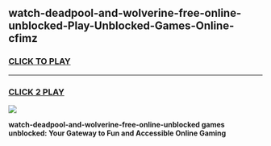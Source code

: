
## watch-deadpool-and-wolverine-free-online-unblocked-Play-Unblocked-Games-Online-cfimz
<h3>
<a href="https://premium76.site?title=watch-deadpool-and-wolverine-free-online-unblocked&ref=25A">CLICK TO PLAY</a></h3>
<hr>

<h3>
<a href="https://premium76.site?title=watch-deadpool-and-wolverine-free-online-unblocked&ref=25A">CLICK 2 PLAY</a>
  
</h3>

<a href="https://premium76.site?title=watch-deadpool-and-wolverine-free-online-unblocked&ref=25A"><img src="https://clearcache.store/games.png"></a>


**watch-deadpool-and-wolverine-free-online-unblocked games unblocked: Your Gateway to Fun and Accessible Online Gaming**
